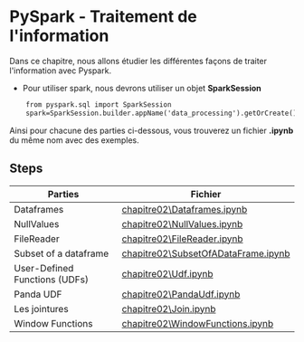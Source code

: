 # PySpark - Traitement de l'information

Dans ce chapitre, nous allons étudier les différentes façons de traiter l'information avec Pyspark.

- Pour utiliser spark, nous devrons utiliser un objet **SparkSession**

```cmd
    from pyspark.sql import SparkSession
    spark=SparkSession.builder.appName('data_processing').getOrCreate()
```

Ainsi pour chacune des parties ci-dessous, vous trouverez un fichier **.ipynb** du même nom avec des exemples.

## Steps

| Parties                       | Fichier                                                                                                                                           |
| ----------------------------- | ------------------------------------------------------------------------------------------------------------------------------------------------- |
| Dataframes                    | [chapitre02\Dataframes.ipynb](https://github.com/KhalilouLahi-Samb/pyspark_pour_big_data/blob/master/chapitre02/Dataframes.ipynb)                 |
| NullValues                    | [chapitre02\NullValues.ipynb](https://github.com/KhalilouLahi-Samb/pyspark_pour_big_data/blob/master/chapitre02/NullValues.ipynb)                 |
| FileReader                    | [chapitre02\FileReader.ipynb](https://github.com/KhalilouLahi-Samb/pyspark_pour_big_data/blob/master/chapitre02/FileReader.ipynb)                 |
| Subset of a dataframe         | [chapitre02\SubsetOfADataFrame.ipynb](https://github.com/KhalilouLahi-Samb/pyspark_pour_big_data/blob/master/chapitre02/SubsetOfADataFrame.ipynb) |
| User-Defined Functions (UDFs) | [chapitre02\Udf.ipynb](https://github.com/KhalilouLahi-Samb/pyspark_pour_big_data/blob/master/chapitre02/Udf.ipynb)                               |
| Panda UDF                     | [chapitre02\PandaUdf.ipynb](https://github.com/KhalilouLahi-Samb/pyspark_pour_big_data/blob/master/chapitre02/PandaUdf.ipynb)                     |
| Les jointures                 | [chapitre02\Join.ipynb](https://github.com/KhalilouLahi-Samb/pyspark_pour_big_data/blob/master/chapitre02/Join.ipynb)                             |
| Window Functions              | [chapitre02\WindowFunctions.ipynb](https://github.com/KhalilouLahi-Samb/pyspark_pour_big_data/blob/master/chapitre02/WindowFunctions.ipynb)       |

